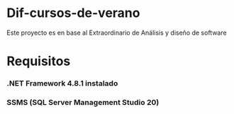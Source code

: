 # Dif-cursos-de-verano
Este proyecto es en base al Extraordinario de Análisis y diseño de software 
# Requisitos
### .NET Framework 4.8.1 instalado
### SSMS (SQL Server Management Studio 20)
